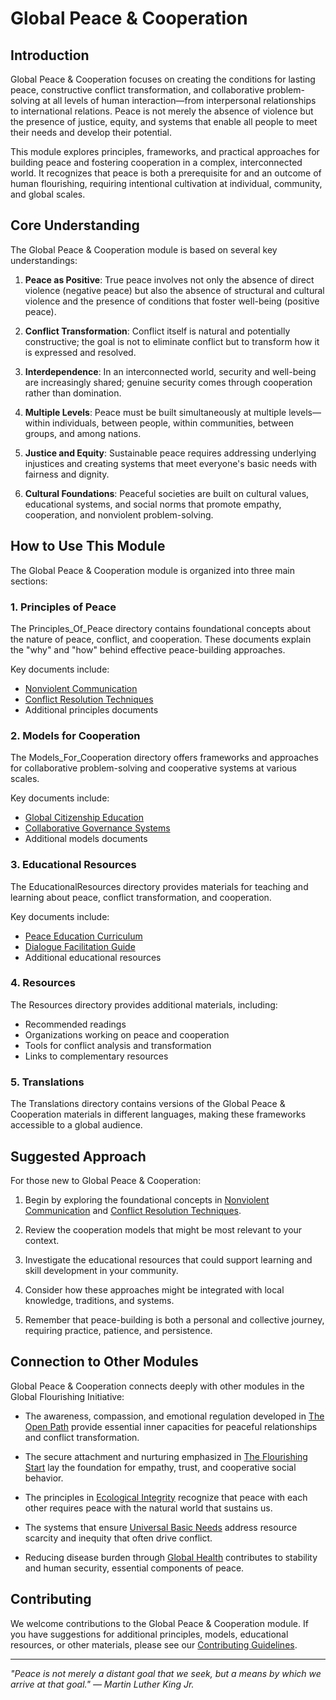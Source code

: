 # Global Peace & Cooperation

## Introduction

Global Peace & Cooperation focuses on creating the conditions for lasting peace, constructive conflict transformation, and collaborative problem-solving at all levels of human interaction—from interpersonal relationships to international relations. Peace is not merely the absence of violence but the presence of justice, equity, and systems that enable all people to meet their needs and develop their potential.

This module explores principles, frameworks, and practical approaches for building peace and fostering cooperation in a complex, interconnected world. It recognizes that peace is both a prerequisite for and an outcome of human flourishing, requiring intentional cultivation at individual, community, and global scales.

## Core Understanding

The Global Peace & Cooperation module is based on several key understandings:

1. **Peace as Positive**: True peace involves not only the absence of direct violence (negative peace) but also the absence of structural and cultural violence and the presence of conditions that foster well-being (positive peace).

2. **Conflict Transformation**: Conflict itself is natural and potentially constructive; the goal is not to eliminate conflict but to transform how it is expressed and resolved.

3. **Interdependence**: In an interconnected world, security and well-being are increasingly shared; genuine security comes through cooperation rather than domination.

4. **Multiple Levels**: Peace must be built simultaneously at multiple levels—within individuals, between people, within communities, between groups, and among nations.

5. **Justice and Equity**: Sustainable peace requires addressing underlying injustices and creating systems that meet everyone's basic needs with fairness and dignity.

6. **Cultural Foundations**: Peaceful societies are built on cultural values, educational systems, and social norms that promote empathy, cooperation, and nonviolent problem-solving.

## How to Use This Module

The Global Peace & Cooperation module is organized into three main sections:

### 1. Principles of Peace

The Principles_Of_Peace directory contains foundational concepts about the nature of peace, conflict, and cooperation. These documents explain the "why" and "how" behind effective peace-building approaches.

Key documents include:
- [Nonviolent Communication](Principles_Of_Peace/01_NonviolentCommunication.md)
- [Conflict Resolution Techniques](Principles_Of_Peace/02_ConflictResolutionTechniques.md)
- Additional principles documents

### 2. Models for Cooperation

The Models_For_Cooperation directory offers frameworks and approaches for collaborative problem-solving and cooperative systems at various scales.

Key documents include:
- [Global Citizenship Education](Models_For_Cooperation/01_GlobalCitizenshipEducation.md)
- [Collaborative Governance Systems](Models_For_Cooperation/02_CollaborativeGovernanceSystems.md)
- Additional models documents

### 3. Educational Resources

The EducationalResources directory provides materials for teaching and learning about peace, conflict transformation, and cooperation.

Key documents include:
- [Peace Education Curriculum](EducationalResources/01_PeaceEducationCurriculum.md)
- [Dialogue Facilitation Guide](EducationalResources/02_DialogueFacilitationGuide.md)
- Additional educational resources

### 4. Resources

The Resources directory provides additional materials, including:
- Recommended readings
- Organizations working on peace and cooperation
- Tools for conflict analysis and transformation
- Links to complementary resources

### 5. Translations

The Translations directory contains versions of the Global Peace & Cooperation materials in different languages, making these frameworks accessible to a global audience.

## Suggested Approach

For those new to Global Peace & Cooperation:

1. Begin by exploring the foundational concepts in [Nonviolent Communication](Principles_Of_Peace/01_NonviolentCommunication.md) and [Conflict Resolution Techniques](Principles_Of_Peace/02_ConflictResolutionTechniques.md).

2. Review the cooperation models that might be most relevant to your context.

3. Investigate the educational resources that could support learning and skill development in your community.

4. Consider how these approaches might be integrated with local knowledge, traditions, and systems.

5. Remember that peace-building is both a personal and collective journey, requiring practice, patience, and persistence.

## Connection to Other Modules

Global Peace & Cooperation connects deeply with other modules in the Global Flourishing Initiative:

- The awareness, compassion, and emotional regulation developed in [The Open Path](../../00_TheOpenPath/README.md) provide essential inner capacities for peaceful relationships and conflict transformation.

- The secure attachment and nurturing emphasized in [The Flourishing Start](../01_TheFlourishingStart/README.md) lay the foundation for empathy, trust, and cooperative social behavior.

- The principles in [Ecological Integrity](../02_EcologicalIntegrity/README.md) recognize that peace with each other requires peace with the natural world that sustains us.

- The systems that ensure [Universal Basic Needs](../03_UniversalBasicNeeds/README.md) address resource scarcity and inequity that often drive conflict.

- Reducing disease burden through [Global Health](../04_GlobalHealth_DiseaseEradication/README.md) contributes to stability and human security, essential components of peace.

## Contributing

We welcome contributions to the Global Peace & Cooperation module. If you have suggestions for additional principles, models, educational resources, or other materials, please see our [Contributing Guidelines](../CONTRIBUTING.md).

---

*"Peace is not merely a distant goal that we seek, but a means by which we arrive at that goal." — Martin Luther King Jr.*
